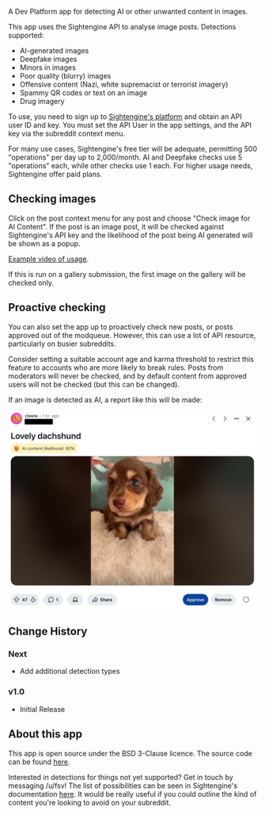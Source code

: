 A Dev Platform app for detecting AI or other unwanted content in images.

This app uses the Sightengine API to analyse image posts. Detections supported:

* AI-generated images
* Deepfake images
* Minors in images
* Poor quality (blurry) images
* Offensive content (Nazi, white supremacist or terrorist imagery)
* Spammy QR codes or text on an image
* Drug imagery

To use, you need to sign up to [Sightengine's platform](https://sightengine.com/) and obtain an API user ID and key. You must set the API User in the app settings, and the API key via the subreddit context menu.

For many use cases, Sightengine's free tier will be adequate, permitting 500 "operations" per day up to 2,000/month. AI and Deepfake checks use 5 "operations" each, while other checks use 1 each. For higher usage needs, Sightengine offer paid plans.

## Checking images

Click on the post context menu for any post and choose "Check image for AI Content". If the post is an image post, it will be checked against Sightengine's API key and the likelihood of the post being AI generated will be shown as a popup.

[Example video of usage](https://www.youtube.com/shorts/iArySZaY1oE).

If this is run on a gallery submission, the first image on the gallery will be checked only.

## Proactive checking

You can also set the app up to proactively check new posts, or posts approved out of the modqueue. However, this can use a lot of API resource, particularly on busier subreddits.

Consider setting a suitable account age and karma threshold to restrict this feature to accounts who are more likely to break rules. Posts from moderators will never be checked, and by default content from approved users will not be checked (but this can be changed).

If an image is detected as AI, a report like this will be made:

![screenshot](https://github.com/fsvreddit/image-moderator/blob/main/doc_images/screenshot.png?raw=true)

## Change History

### Next

* Add additional detection types

### v1.0

* Initial Release

## About this app

This app is open source under the BSD 3-Clause licence. The source code can be found [here](https://github.com/fsvreddit/image-moderator).

Interested in detections for things not yet supported? Get in touch by messaging /u/fsv! The list of possibilities can be seen in Sightengine's documentation [here](https://sightengine.com/docs/models). It would be really useful if you could outline the kind of content you're looking to avoid on your subreddit.
